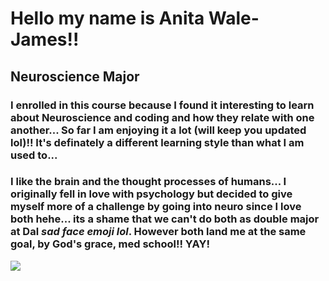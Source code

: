 # Hello my name is Anita Wale-James!!
## Neuroscience Major
### I enrolled in this course because I found it interesting to learn about Neuroscience and coding and how they relate with one another... So far I am enjoying it a lot **(will keep you updated lol)**!! It's definately a different learning style than what I am used to...
### I like the brain and the thought processes of humans... I originally fell in love with psychology but decided to give myself more of a challenge by going into neuro since I love both hehe... its a shame that we can't do both as double major at Dal *sad face emoji lol*. However both land me at the same goal, by God's grace, med school!! YAY!

![](IMG_3981.JPG)

<!--
**AnitaWJ/AnitaWJ** is a ✨ _special_ ✨ repository because its `README.md` (this file) appears on your GitHub profile.

Here are some ideas to get you started:
your name
- a photo of you
- your major
- your program year
- why you enrolled in this course
- what got you interested in neuroscience and/or psychology
- your career plans (or post-graduation plans, if you haven't figured out the career vision yet!)


my name is Anita
Neuroscience major
I enrolled in this course because I find it very interesting the idea of adding h
![](IMG_3981.JPG)


- 👯 I’m looking to collaborate on ...
- 🤔 I’m looking for help with ...
- 💬 Ask me about ...
- 📫 How to reach me: ...
- 😄 Pronouns: ...
- ⚡ Fun fact: ...
-->
